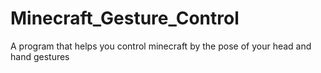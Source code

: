 # Minecraft_Gesture_Control
A program that helps you control minecraft by the pose of your head and hand gestures
